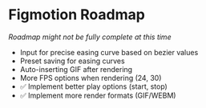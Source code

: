 # Figmotion Roadmap
*Roadmap might not be fully complete at this time*
* Input for precise easing curve based on bezier values
* Preset saving for easing curves
* Auto-inserting GIF after rendering
* More FPS options when rendering (24, 30)
* ✅ Implement better play options (start, stop)
* ✅ Implement more render formats (GIF/WEBM)